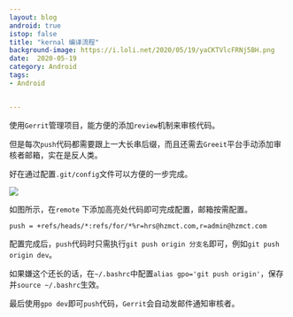 ```yaml
---
layout: blog 
android: true 
istop: false
title: "kernal 编译流程" 
background-image: https://i.loli.net/2020/05/19/yaCKTVlcFRNj5BH.png
date:  2020-05-19
category: Android
tags: 
- Android


---
```


使用`Gerrit`管理项目，能方便的添加`review`机制来审核代码。

但是每次`push`代码都需要跟上一大长串后缀，而且还需去`Greeit`平台手动添加审核者邮箱，实在是反人类。

好在通过配置`.git/config`文件可以方便的一步完成。

![](https://i.loli.net/2020/04/27/5rZdtVCFXY8gNHs.png)

如图所示，在`remote` 下添加高亮处代码即可完成配置，邮箱按需配置。

```
push = +refs/heads/*:refs/for/*%r=hrs@hzmct.com,r=admin@hzmct.com
```

配置完成后，`push`代码时只需执行`git push origin 分支名`即可，例如`git push origin dev`。

如果嫌这个还长的话，在`~/.bashrc`中配置`alias gpo='git push origin'`，保存并`source ~/.bashrc`生效。

最后使用`gpo dev`即可`push`代码，`Gerrit`会自动发邮件通知审核者。